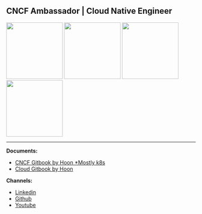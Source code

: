 ## CNCF Ambassador  |  Cloud Native Engineer

<p align="left"; margin:100 >
<img src="https://images.credly.com/size/680x680/images/5302cfb2-cecd-410f-8a23-7a29a9f11ccb/image.png"                     width="150">
<img src="https://www.cncf.io/wp-content/uploads/2024/03/kubestronaut-stacked-color.png"                                    width="150">
<img src="https://images.credly.com/size/680x680/images/c34436dc-1cfd-4125-a862-35f9c86ca17f/image.png"                     width="150">
<img src="https://images.credly.com/size/680x680/images/f352403a-abe2-45a4-ab5d-33ff92d35ffb/cisco_ccie_datacenter.png"     width="150">
</p>

***
**Documents:** 
  - [CNCF Gitbook by Hoon *Mostly k8s](https://sysnet4admin.gitbook.io/cncf) 
  - [Cloud Gitbook by Hoon](https://sysnet4admin.gitbook.io/cloud)
  
**Channels:**
  - [Linkedin](https://www.linkedin.com/in/hoonjo/)
  - [Github](https://github.com/sysnet4admin)
  - [Youtube](https://www.youtube.com/HoonJo) 
